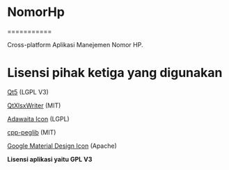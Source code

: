 # NomorHp
===========

 Cross-platform Aplikasi Manejemen Nomor HP.
 
 
# Lisensi pihak ketiga yang digunakan

[Qt5](https://www.qt.io) (LGPL V3)

[QtXlsxWriter](https://github.com/dbzhang800/QtXlsxWriter) (MIT)

[Adawaita Icon](https://github.com/GNOME/adwaita-icon-theme) (LGPL)

[cpp-peglib](https://github.com/yhirose/cpp-peglib) (MIT)

[Google Material Design Icon](https://github.com/google/material-design-icons) (Apache)

**Lisensi aplikasi yaitu GPL V3**
 
 
 
 
 
 